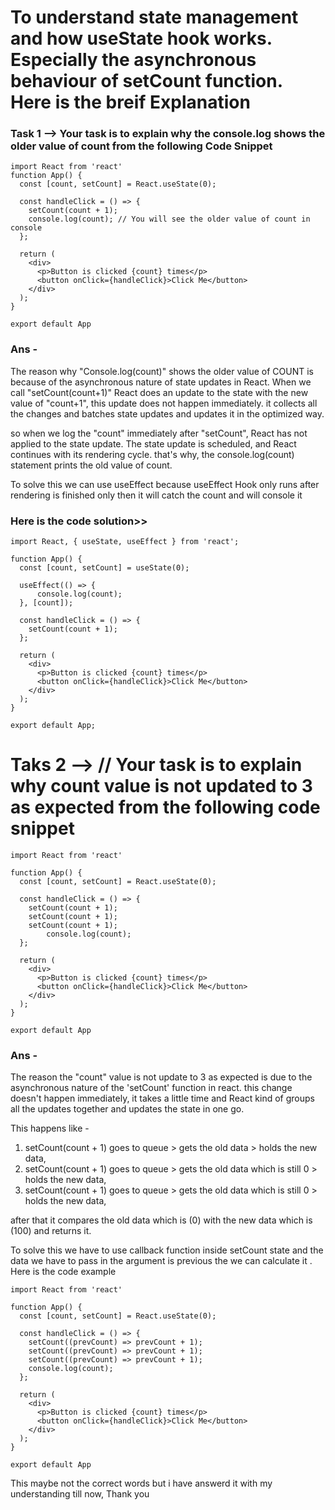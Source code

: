 
# To understand state management and how useState hook works. Especially the asynchronous behaviour of setCount function. Here is the breif Explanation


### Task 1 --> Your task is to explain why the console.log shows the older value of count from the following Code Snippet 

```
import React from 'react'
function App() {
  const [count, setCount] = React.useState(0);

  const handleClick = () => {
    setCount(count + 1);
    console.log(count); // You will see the older value of count in console
  };

  return (
    <div>
      <p>Button is clicked {count} times</p>
      <button onClick={handleClick}>Click Me</button>
    </div>
  );
}

export default App
```

### Ans - 
The reason why "Console.log(count)" shows the older value of COUNT is because of the asynchronous nature of state updates in React.
When we call "setCount(count+1)" React does an update to the state with the new value of "count+1", this update does not happen immediately. it collects all the changes and batches state updates and updates it in the optimized way.

so when we log the "count" immediately after "setCount", React has not applied to the state update. The state update is scheduled, and React continues with its rendering cycle. that's why, the console.log(count) statement prints the old value of count.

To solve this we can use useEffect 
because useEffect Hook only runs after rendering is finished only then it will catch the count and will console it 
### Here is the code solution>>
```
import React, { useState, useEffect } from 'react';

function App() {
  const [count, setCount] = useState(0);

  useEffect(() => {
      console.log(count);
  }, [count]);

  const handleClick = () => {
    setCount(count + 1);
  };

  return (
    <div>
      <p>Button is clicked {count} times</p>
      <button onClick={handleClick}>Click Me</button>
    </div>
  );
}

export default App;

```

# Taks 2 --> // Your task is to explain why count value is not updated to 3 as expected from the following code snippet

```
import React from 'react'

function App() {
  const [count, setCount] = React.useState(0);

  const handleClick = () => {
    setCount(count + 1);
    setCount(count + 1);
    setCount(count + 1);
		console.log(count);
  };

  return (
    <div>
      <p>Button is clicked {count} times</p>
      <button onClick={handleClick}>Click Me</button>
    </div>
  );
}

export default App
```
### Ans - 
The reason the "count" value is not update to 3 as expected is due to the asynchronous nature of the 'setCount' function in react.
this change doesn't happen immediately, it takes a little time and
React kind of groups all the updates together and updates the state in one go.

This happens like - 
1. setCount(count + 1) goes to queue > gets the old data > holds the new data,
2. setCount(count + 1) goes to queue > gets the old data which is still 0 > holds the new data,
3. setCount(count + 1) goes to queue > gets the old data which is still 0 > holds the new data,

after that it compares the old data which is (0) with the new data which is (100) and returns it.

To solve this we have to use callback function inside setCount state and the data we have to pass in the argument is previous the we can calculate it . 
Here is the code example

```
import React from 'react'

function App() {
  const [count, setCount] = React.useState(0);

  const handleClick = () => {
    setCount((prevCount) => prevCount + 1);
    setCount((prevCount) => prevCount + 1);
    setCount((prevCount) => prevCount + 1);
    console.log(count);
  };

  return (
    <div>
      <p>Button is clicked {count} times</p>
      <button onClick={handleClick}>Click Me</button>
    </div>
  );
}

export default App
```
This maybe not the correct words but i have answerd it with my understanding till now, Thank you